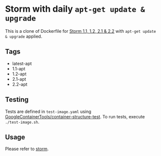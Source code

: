 # Storm with daily `apt-get update & upgrade`

This is a clone of Dockerfile for [Storm 1.1, 1.2, 2.1 & 2.2](https://storm.apache.org/) with `apt-get update & upgrade` applied.

## Tags

- latest-apt
- 1.1-apt
- 1.2-apt
- 2.1-apt
- 2.2-apt

## Testing

Tests are defined in `test-image.yaml` using [GoogleContainerTools/container-structure-test](
https://github.com/GoogleContainerTools/container-structure-test). To run tests, execute `./test-image.sh`. 

## Usage

Please refer to [storm](https://hub.docker.com/_/storm/).

